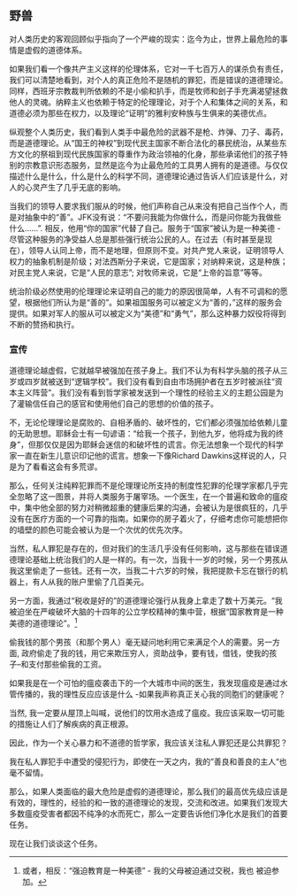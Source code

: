 ## 野兽

对人类历史的客观回顾似乎指向了一个严峻的现实：迄今为止，世界上最危险的事情是虚假的道德体系。

如果我们看一个像共产主义这样的伦理体系，它对一千七百万人的谋杀负有责任，我们可以清楚地看到，对个人的真正危险不是随机的罪犯，而是错误的道德理论。同样，西班牙宗教裁判所依赖的不是小偷和扒手，而是牧师和刽子手充满渴望拯救他人的灵魂。纳粹主义也依赖于特定的伦理理论，对于个人和集体之间的关系，和道德必须为那些在权力，以及理论“证明”的雅利安种族与生俱来的美德优点。

纵观整个人类历史，我们看到人类手中最危险的武器不是枪、炸弹、刀子、毒药，而是道德理论。从“国王的神权”到现代民主国家不断合法化的暴民统治，从某些东方文化的祭祖到现代民族国家的尊重作为政治领袖的化身，那些承诺他们的孩子特别的宗教意识形态服务，显然是迄今为止最危险的工具男人拥有的是道德。与仅仅描述什么是什么，什么是什么的科学不同，道德理论通过告诉人们应该是什么，对人的心灵产生了几乎无底的影响。

当我们的领导人要求我们服从的时候，他们声称自己从来没有把自己当作个人，而是对抽象中的“善”。JFK没有说：“不要问我能为你做什么，而是问你能为我做些什么……”.  相反，他用“你的国家”代替了自己。服务于“国家”被认为是一种美德 - 尽管这种服务的净受益人总是那些强行统治公民的人。在过去（有时甚至是现在），领导人认同上帝，而不是地理，但原则不变。对共产党人来说，证明领导人权力的抽象机制是阶级；对法西斯分子来说，它是国家；对纳粹来说，这是种族；对民主党人来说，它是“人民的意志”; 对牧师来说，它是“上帝的旨意”等等。

统治阶级必然使用的伦理理论来证明自己的能力的原因很简单，人有不可调和的愿望，根据他们所认为是“善的”。如果祖国服务可以被定义为“善的，”这样的服务会提供。如果对军人的服从可以被定义为“美德”和“勇气”，那么这种暴力奴役将得到不断的赞扬和执行。

### 宣传

道德理论越虚假，它就越早被强加在孩子身上。我们不认为有科学头脑的孩子从三岁或四岁就被送到“逻辑学校”。我们没有看到自由市场拥护者在五岁时被派往“资本主义阵营”。我们没有看到哲学家被发送到一个理性的经验主义的主题公园是为了灌输信任自己的感官和使用他们自己的思想的价值的孩子。

不，无论伦理理论是腐败的、自相矛盾的、破坏性的，它们都必须强加给依赖儿童的无助思想。耶稣会士有一句谚语：“给我一个孩子，到他九岁，他将成为我的终身”，但那仅仅是因为耶稣会迷信的和破坏性的谎言。你无法想象一个现代的科学家一直在新生儿意识印记他的谎言。想象一下像Richard Dawkins这样说的人，只是为了看看这会有多荒谬。

那么，任何关注纯粹犯罪而不是伦理理论所支持的制度性犯罪的伦理学家都几乎完全忽略了这一图景，并将人类服务于屠宰场。一个医生，在一个普遍和致命的瘟疫中，集中他全部的努力对稍微超重的健康后果的沟通，会被认为是很疯狂的，几乎没有在医疗方面的一个可靠的指南。如果你的房子着火了，仔细考虑你可能想把你的墙壁的颜色可能会被认为是一个次优的优先次序。

当然，私人罪犯是存在的，但对我们的生活几乎没有任何影响，这与那些在错误道德理论基础上统治我们的人是一样的。有一次，当我十一岁的时候，另一个男孩从我这里偷走了一些钱。还有一次，当我二十六岁的时候，我把提款卡忘在银行的机器上，有人从我的账户里偷了几百美元。

另一方面，我通过“税收是好的”的道德理论强行从我身上拿走了数十万美元。“我被迫坐在严峻破坏大脑的十四年的公立学校精神的集中营，根据“国家教育是一种美德的道德理论”。[^12]

偷我钱的那个男孩（和那个男人）毫无疑问地利用它来满足个人的需要。另一方面, 政府偷走了我的钱，用它来欺压穷人，资助战争，要有钱，借钱，使我的孩子–和支付那些偷我的工资。

如果我是在一个可怕的瘟疫袭击下的一个大城市中间的医生，我发现瘟疫是通过水管传播的，我的理性反应应该是什么 -如果我声称真正关心我的同胞们的健康呢？

当然, 我一定要从屋顶上叫喊，说他们的饮用水造成了瘟疫。我应该采取一切可能的措施让人们了解疾病的真正根源。

因此，作为一个关心暴力和不道德的哲学家，我应该关注私人罪犯还是公共罪犯？ 

我在私人罪犯手中遭受的侵犯行为，即使在一天之内，我的”善良和善良的主人“也毫不留情。 

那么，如果人类面临的最大危险是虚假的道德理论，那么我们的最高优先级应该是有效的，理性的，经验的和一致的道德理论的发现，交流和改进。如果我们发现大多数瘟疫受害者都因不纯净的水而死亡，那么一定要告诉他们净化水是我们的首要任务。 

现在让我们谈谈这个任务。 

[^12]:  或者，相反：“强迫教育是一种美德” - 我的父母被迫通过交税，我也
被迫参加。

